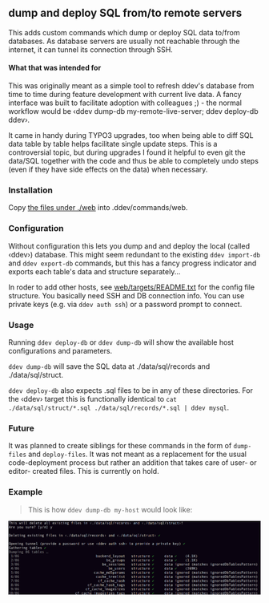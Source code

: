 ## dump and deploy SQL from/to remote servers

This adds custom commands which dump or deploy SQL data to/from databases. As database servers are usually not reachable through the internet, it can tunnel its connection through SSH.

#### What that was intended for

This was originally meant as a simple tool to refresh ddev's database from time to time during feature development with current live data. A fancy interface was built to facilitate adoption with colleagues ;) - the normal workflow would be ‹ddev dump-db my-remote-live-server; ddev deploy-db ddev›. 

It came in handy during TYPO3 upgrades, too when being able to diff SQL data table by table helps facilitate single update steps. This is a controversial topic, but during upgrades I found it helpful to even git the data/SQL together with the code and thus be able to completely undo steps (even if they have side effects on the data) when necessary.


### Installation

Copy [the files under ./web](web/) into .ddev/commands/web. 

### Configuration

Without configuration this lets you dump and and deploy the local (called ‹ddev›) database. This might seem redundant to the existing `ddev import-db` and `ddev export-db` commands, but this has a fancy progress indicator and exports each table's data and structure separately...

In roder to add other hosts, see [web/targets/README.txt](web/targets/README.txt) for the config file structure. You basically need SSH and DB connection info. You can use private keys (e.g. via `ddev auth ssh`) or a password prompt to connect. 

### Usage

Running `ddev deploy-db` or `ddev dump-db` will show the available host configurations and parameters.

`ddev dump-db` will save the SQL data at ./data/sql/records and ./data/sql/struct. 

`ddev deploy-db` also expects .sql files to be in any of these directories. For the ‹ddev› target this is functionally identical to `cat ./data/sql/struct/*.sql ./data/sql/records/*.sql | ddev mysql`.

### Future

It was planned to create siblings for these commands in the form of `dump-files` and `deploy-files`. It was not meant as a replacement for the usual code-deployment process but rather an addition that takes care of user- or editor- created files. This is currently on hold.

### Example

> This is how `ddev dump-db my-host` would look like:

![dump-db](dump-db-example.png)
